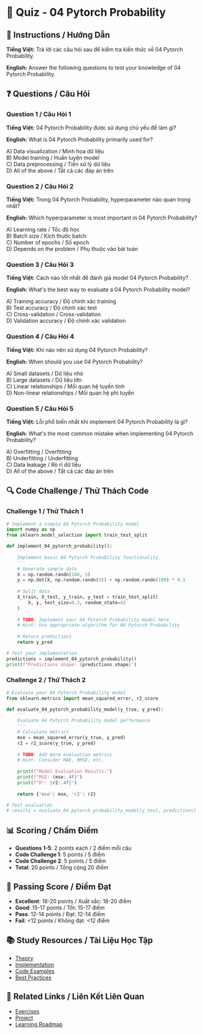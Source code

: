 # 🧠 Quiz - 04 Pytorch Probability

## 📝 Instructions / Hướng Dẫn

**Tiếng Việt:** Trả lời các câu hỏi sau để kiểm tra kiến thức về 04 Pytorch Probability.

**English:** Answer the following questions to test your knowledge of 04 Pytorch Probability.

## ❓ Questions / Câu Hỏi

### Question 1 / Câu Hỏi 1
**Tiếng Việt:** 04 Pytorch Probability được sử dụng chủ yếu để làm gì?

**English:** What is 04 Pytorch Probability primarily used for?

A) Data visualization / Minh họa dữ liệu  
B) Model training / Huấn luyện model  
C) Data preprocessing / Tiền xử lý dữ liệu  
D) All of the above / Tất cả các đáp án trên

### Question 2 / Câu Hỏi 2
**Tiếng Việt:** Trong 04 Pytorch Probability, hyperparameter nào quan trọng nhất?

**English:** Which hyperparameter is most important in 04 Pytorch Probability?

A) Learning rate / Tốc độ học  
B) Batch size / Kích thước batch  
C) Number of epochs / Số epoch  
D) Depends on the problem / Phụ thuộc vào bài toán

### Question 3 / Câu Hỏi 3
**Tiếng Việt:** Cách nào tốt nhất để đánh giá model 04 Pytorch Probability?

**English:** What's the best way to evaluate a 04 Pytorch Probability model?

A) Training accuracy / Độ chính xác training  
B) Test accuracy / Độ chính xác test  
C) Cross-validation / Cross-validation  
D) Validation accuracy / Độ chính xác validation

### Question 4 / Câu Hỏi 4
**Tiếng Việt:** Khi nào nên sử dụng 04 Pytorch Probability?

**English:** When should you use 04 Pytorch Probability?

A) Small datasets / Dữ liệu nhỏ  
B) Large datasets / Dữ liệu lớn  
C) Linear relationships / Mối quan hệ tuyến tính  
D) Non-linear relationships / Mối quan hệ phi tuyến

### Question 5 / Câu Hỏi 5
**Tiếng Việt:** Lỗi phổ biến nhất khi implement 04 Pytorch Probability là gì?

**English:** What's the most common mistake when implementing 04 Pytorch Probability?

A) Overfitting / Overfitting  
B) Underfitting / Underfitting  
C) Data leakage / Rò rỉ dữ liệu  
D) All of the above / Tất cả các đáp án trên

## 🔍 Code Challenge / Thử Thách Code

### Challenge 1 / Thử Thách 1
```python
# Implement a simple 04 Pytorch Probability model
import numpy as np
from sklearn.model_selection import train_test_split

def implement_04_pytorch_probability():
    '''
    Implement basic 04 Pytorch Probability functionality
    '''
    # Generate sample data
    X = np.random.randn(100, 5)
    y = np.dot(X, np.random.randn(5)) + np.random.randn(100) * 0.1
    
    # Split data
    X_train, X_test, y_train, y_test = train_test_split(
        X, y, test_size=0.2, random_state=42
    )
    
    # TODO: Implement your 04 Pytorch Probability model here
    # Hint: Use appropriate algorithm for 04 Pytorch Probability
    
    # Return predictions
    return y_pred

# Test your implementation
predictions = implement_04_pytorch_probability()
print(f"Predictions shape: {predictions.shape}")
```

### Challenge 2 / Thử Thách 2
```python
# Evaluate your 04 Pytorch Probability model
from sklearn.metrics import mean_squared_error, r2_score

def evaluate_04_pytorch_probability_model(y_true, y_pred):
    '''
    Evaluate 04 Pytorch Probability model performance
    '''
    # Calculate metrics
    mse = mean_squared_error(y_true, y_pred)
    r2 = r2_score(y_true, y_pred)
    
    # TODO: Add more evaluation metrics
    # Hint: Consider MAE, RMSE, etc.
    
    print(f"Model Evaluation Results:")
    print(f"MSE: {mse:.4f}")
    print(f"R²: {r2:.4f}")
    
    return {'mse': mse, 'r2': r2}

# Test evaluation
# results = evaluate_04_pytorch_probability_model(y_test, predictions)
```

## 📊 Scoring / Chấm Điểm

- **Questions 1-5**: 2 points each / 2 điểm mỗi câu
- **Code Challenge 1**: 5 points / 5 điểm
- **Code Challenge 2**: 5 points / 5 điểm
- **Total**: 20 points / Tổng cộng 20 điểm

## 🎯 Passing Score / Điểm Đạt

- **Excellent**: 18-20 points / Xuất sắc: 18-20 điểm
- **Good**: 15-17 points / Tốt: 15-17 điểm  
- **Pass**: 12-14 points / Đạt: 12-14 điểm
- **Fail**: <12 points / Không đạt: <12 điểm

## 📚 Study Resources / Tài Liệu Học Tập

- [Theory](./THEORY_04_pytorch_probability.md)
- [Implementation](./IMPLEMENTATION_04_pytorch_probability.md)
- [Code Examples](./CODE_EXAMPLES_04_pytorch_probability.md)
- [Best Practices](./BEST_PRACTICES_04_pytorch_probability.md)

## 🔗 Related Links / Liên Kết Liên Quan

- [Exercises](./EXERCISES_04_pytorch_probability.md)
- [Project](./PROJECT_04_pytorch_probability.md)
- [Learning Roadmap](./LEARNING_ROADMAP_04_pytorch_probability.md)
